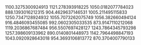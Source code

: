 1100.3275300924913
1121.278393918225
1050.0182077784023
888.1393016212315
904.4629637146531
1005.211495115833
1250.7347128924932
1055.7073262075749
1056.382660494124
916.4846093455085
992.0602305033535
873.9147110212068
1119.2036867687484
956.5507697428127
1243.7864345793298
1257.398609133962
890.0140801448973
1142.7964498847193
1043.0920928643018
954.3693106813772
870.3704007790133
